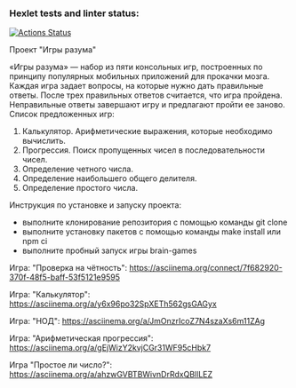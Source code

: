 ### Hexlet tests and linter status:
[![Actions Status](https://github.com/Olivia-Shch/frontend-project-44/actions/workflows/hexlet-check.yml/badge.svg)](https://github.com/Olivia-Shch/frontend-project-44/actions)

Проект "Игры разума"

«Игры разума» — набор из пяти консольных игр, построенных по принципу популярных мобильных приложений для прокачки мозга. Каждая игра задает вопросы, на которые нужно дать правильные ответы. После трех правильных ответов считается, что игра пройдена. Неправильные ответы завершают игру и предлагают пройти ее заново. 
Список предложенных игр:

1. Калькулятор. Арифметические выражения, которые необходимо вычислить.
2. Прогрессия. Поиск пропущенных чисел в последовательности чисел.
3. Определение четного числа.
4. Определение наибольшего общего делителя.
5. Определение простого числа.

Инструкция по установке и запуску проекта:

- выполните клонирование репозитория с помощью команды git clone
- выполните установку пакетов с помощью команды make install или npm ci
- выполните пробный запуск игры brain-games



Игра: "Проверка на чётность":
https://asciinema.org/connect/7f682920-370f-48f5-baff-53f5121e9595


Игра: "Калькулятор":
https://asciinema.org/a/y6x96po32SpXETh562gsGAGyx


Игра: "НОД":
https://asciinema.org/a/JmOnzrIcoZ7N4szaXs6m11ZAg


Игра: "Арифметическая прогрессия":
https://asciinema.org/a/gEjWizY2kvjCGr31WF95cHbk7


Игра "Простое ли число?":
https://asciinema.org/a/ahzwGVBTBWivnDrRdxQBllLEZ